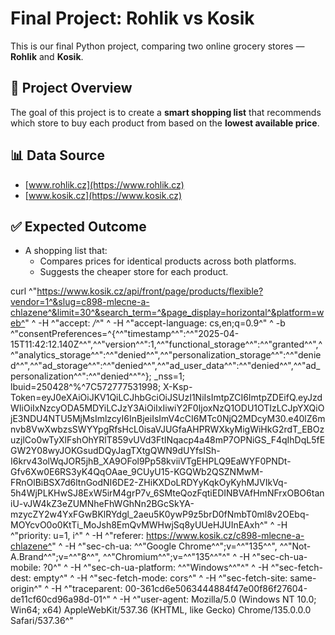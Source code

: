 # Final Project: Rohlik vs Kosik

This is our final Python project, comparing two online grocery stores — **Rohlik** and **Kosik**.

## 🛒 Project Overview

The goal of this project is to create a **smart shopping list** that recommends which store to buy each product from based on the **lowest available price**.

## 📊 Data Source

- [www.rohlik.cz](https://www.rohlik.cz)
- [www.kosik.cz](https://www.kosik.cz)

## ✅ Expected Outcome

- A shopping list that:
  - Compares prices for identical products across both platforms.
  - Suggests the cheaper store for each product.

curl ^"https://www.kosik.cz/api/front/page/products/flexible?vendor=1^&slug=c898-mlecne-a-chlazene^&limit=30^&search_term=^&page_display=horizontal^&platform=web^" ^
  -H ^"accept: */*^" ^
  -H ^"accept-language: cs,en;q=0.9^" ^
  -b ^"consentPreferences=^{^\^"timestamp^\^":^\^"2025-04-15T11:42:12.140Z^\^",^\^"version^\^":1,^\^"functional_storage^\^":^\^"granted^\^",^\^"analytics_storage^\^":^\^"denied^\^",^\^"personalization_storage^\^":^\^"denied^\^",^\^"ad_storage^\^":^\^"denied^\^",^\^"ad_user_data^\^":^\^"denied^\^",^\^"ad_personalization^\^":^\^"denied^\^"^}; _nss=1; lbuid=250428^%^7C572777531998; X-Ksp-Token=eyJ0eXAiOiJKV1QiLCJhbGciOiJSUzI1NiIsImtpZCI6ImtpZDEifQ.eyJzdWIiOiIxNzcyODA5MDYiLCJzY3AiOiIxIiwiY2F0IjoxNzQ1ODU1OTIzLCJpYXQiOjE3NDU4NTU5MjMsImlzcyI6InBjeiIsImV4cCI6MTc0NjQ2MDcyM30.e40lZ6mnvb8VwXwbzsSWYYpgRfsHcL0isaVJUGfaAHPRWXkyMigWiHkG2rdT_EBOzuzjlCo0wTyXlFshOhYRlT859vUVd3FtINqacp4a48mP7OPNiGS_F4qIhDqL5fEGW2Y08wyJOKGsudDQyJagTXtgQWN9dUYfsISh-I6krv43olWqJOR5jhB_XA9OFol9Pp58kviiVTgEHPLQ9EaWYF0PNDt-Gfv6Xw0E6RS3yK4QqOAae_9CUyU15-KGQWb2QSZNMwM-FRnOlBiBSX7d6ltnGodNI6DE2-ZHiKXDoLRDYyKqkOyKyhMJVIkVq-5h4WjPLKHwSJ8ExW5irM4grP7v_6SMteQozFqtiEDINBVAfHmNFrxOBO6taniU-vJW4kZ3eZUMNheFhWGhNn2BGcSkYA-mzycZY2w4YxFGwBKlRYdgl_2aeu5K0ywP9z5brD0fNmbT0ml8v2OEbq-MOYcvO0o0KtTi_MoJsh8EmQvMWHwjSq8yUUeHJUInEAxh^" ^
  -H ^"priority: u=1, i^" ^
  -H ^"referer: https://www.kosik.cz/c898-mlecne-a-chlazene^" ^
  -H ^"sec-ch-ua: ^\^"Google Chrome^\^";v=^\^"135^\^", ^\^"Not-A.Brand^\^";v=^\^"8^\^", ^\^"Chromium^\^";v=^\^"135^\^"^" ^
  -H ^"sec-ch-ua-mobile: ?0^" ^
  -H ^"sec-ch-ua-platform: ^\^"Windows^\^"^" ^
  -H ^"sec-fetch-dest: empty^" ^
  -H ^"sec-fetch-mode: cors^" ^
  -H ^"sec-fetch-site: same-origin^" ^
  -H ^"traceparent: 00-361cd6e5063444884f47e00f86f27604-de11cf60cd96a98d-01^" ^
  -H ^"user-agent: Mozilla/5.0 (Windows NT 10.0; Win64; x64) AppleWebKit/537.36 (KHTML, like Gecko) Chrome/135.0.0.0 Safari/537.36^"
